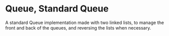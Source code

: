 # Queue, Standard Queue
A standard Queue implementation made with two linked lists, to manage the front and back of the queues, and reversing the lists when necessary.
